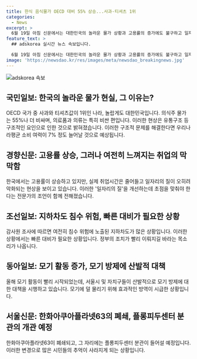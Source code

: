 ```yaml
---
title: 한식 음식물가 OECD 대비 55% 상승...사과·티셔츠 1위
categories:
  - News
excerpt: >
  6월 19일 아침 신문에서는 대한민국의 놀라운 물가 상황과 고용률의 증가에도 불구하고 일자리의 질이 부족한 문제, 지하차도 침수 사고의 위험성, 그리고 서울시의 모기 활동으로 인한 대응책에 대해 다루고 있습니다. 또한, 서울의 아쿠아리움 '63씨월드'의 폐업 소식에 대한 이야기도 포함되어 있습니다. 현재의 사회적 이슈들을 다룬 흥미로운 기사를 확인하세요!
feature_text: >
  ## adskorea 실시간 뉴스 속보입니다.

  6월 19일 아침 신문에서는 대한민국의 놀라운 물가 상황과 고용률의 증가에도 불구하고 일자리의 질이 부족한 문제, 지하차도 침수 사고의 위험성, 그리고 서울시의 모기 활동으로 인한 대응책에 대해 다루고 있습니다. 또한, 서울의 아쿠아리움 '63씨월드'의 폐업 소식에 대한 이야기도 포함되어 있습니다. 현재의 사회적 이슈들을 다룬 흥미로운 기사를 확인하세요!
image: 'https://newsdao.kr/res/images/meta/newsdao_breakingnews.jpg'
---
```


<p><img src="https://newsdao.kr/res/images/meta/newsdao_breakingnews.jpg" alt="adskorea 속보" /></p>

<h2 data-ke-size="size26">국민일보: 한국의 놀라운 물가 현실, 그 이유는?</h2>

<p data-ke-size="size16">OECD 국가 중 사과와 티셔츠값이 1위인 나라, 놀랍게도 대한민국입니다. 의식주 물가는 55%나 더 비싸며, 의료품과 의류는 특히 비싼 편입니다. 이러한 현상은 유통구조 등 구조적인 요인으로 인한 것으로 밝혀졌습니다. 이러한 구조적 문제를 해결한다면 우리나라평균 소비 여력이 7% 정도 늘어날 것으로 예상됩니다.</p>

<h2 data-ke-size="size26">경향신문: 고용률 상승, 그러나 여전히 느껴지는 취업의 막막함</h2>

<p data-ke-size="size16">한국에서는 고용률이 상승하고 있지만, 실제 취업시간은 줄어들고 일자리의 질이 오히려 악화되는 현상을 보이고 있습니다. 이러한 '일자리의 질'을 개선하는데 초점을 맞춰야 한다는 전문가의 조언이 함께 전해졌습니다.</p>

<h2 data-ke-size="size26">조선일보: 지하차도 침수 위험, 빠른 대비가 필요한 상황</h2>

<p data-ke-size="size16">감사원 조사에 따르면 여전히 침수 위험에 노출된 지하차도가 많은 상황입니다. 이러한 상황에서는 빠른 대비가 필요한 상황입니다. 정부의 조치가 빨리 이뤄지길 바라는 목소리가 나옵니다.</p>

<h2 data-ke-size="size26">동아일보: 모기 활동 증가, 모기 방제에 산발적 대책</h2>

<p data-ke-size="size16">올해 모기 활동이 빨리 시작되었는데, 서울시 및 자치구들이 산발적으로 모기 방제에 대한 대책을 시행하고 있습니다. 모기에 덜 물리기 위해 효과적인 방역이 시급한 상황입니다.</p>

<h2 data-ke-size="size26">서울신문: 한화아쿠아플라넷63의 폐쇄, 플롱피두센터 분관의 개관 예정</h2>

<p data-ke-size="size16">한화아쿠아플라넷63이 폐쇄되고, 그 자리에는 플롱피두센터 분관이 들어설 예정입니다. 이러한 변경으로 많은 시민들의 추억이 사라지게 되는 상황입니다.</p>

